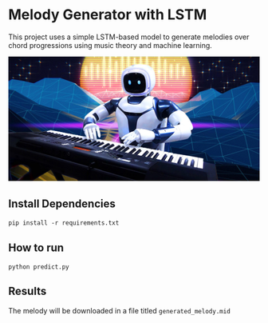 # Melody Generator with LSTM
This project uses a simple LSTM-based model to generate melodies over chord progressions using music theory and machine learning.

![Image](auto-music-.jpg)

## Install Dependencies
```
pip install -r requirements.txt
```

## How to run 

```
python predict.py
```

## Results
The melody will be downloaded in a file titled `generated_melody.mid`




